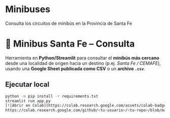 # Minibuses
Consulta los circuitos de minibús en la Provincia de Santa Fe
# 🚌 Minibus Santa Fe – Consulta

Herramienta en **Python/Streamlit** para consultar el **minibús más cercano** desde una localidad de origen hacia un destino (p.ej. *Santa Fe / CEMAFE*), usando una **Google Sheet publicada como CSV** o un **archivo `.csv`**.

## Ejecutar local
```bash
python -m pip install -r requirements.txt
streamlit run app.py
[![Abrir en Colab](https://colab.research.google.com/assets/colab-badge.svg)](
https://colab.research.google.com/github/<tu-usuario>/<tu-repo>/blob/main/notebooks/Minibus_Consulta_Colab.ipynb)

